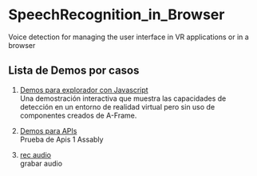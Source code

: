 # SpeechRecognition_in_Browser
 Voice detection for managing the user interface in VR applications or in a browser
 
## Lista de Demos por casos

1. [Demos para explorador con Javascript](https://r4cc00n.github.io/SpeechRecognition_in_Browser/SpeechRecognition_JS)  
   Una demostración interactiva que muestra las capacidades de detección en un entorno de realidad virtual pero sin uso de componentes creados de A-Frame.

1. [Demos para APIs](https://r4cc00n.github.io/SpeechRecognition_in_Browser/SpeechRecognition_JS/htmls/assemblyAPI.html)  
   Prueba de Apis 1 Assably

1. [rec audio](https://r4cc00n.github.io/SpeechRecognition_in_Browser/SpeechRecognition_JS/htmls/rec_audio.html)  
   grabar audio